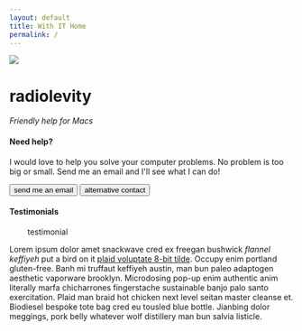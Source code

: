 ```yaml
---
layout: default
title: With IT Home
permalink: /
---
```


<div class="center">
  <span id="logo">
    <img src="{{ site.baseurl }}/assets/images/radio.svg" />
  </span>
</div>
<div class="center">
  <h1>radiolev<span class="accent-text">it</span>y</h1>
</div>

<i class="center">Friendly help for Macs</i>

<h4>Need help?</h4>

I would love to help you solve your computer problems. No problem is too big or small. Send me an email and I'll see what I can do!

<span class="center">
  <button class="button-primary">send me an email</button>
  <button class="">alternative contact</button>
</span>

<h4>Testimonials</h4>
<div id="paper">
  <div class="arrow" id="left-arrow">
    <span class="far fa-hand-point-left"></span>
  </div>
  <div id="testimonial" style="margin-left: 2rem; margin-right: 2rem">testimonial</div>
  <div class="arrow" id="right-arrow">
    <span class="far fa-hand-point-right"></span>
  </div>
</div>

Lorem ipsum dolor amet snackwave cred ex freegan bushwick <i>flannel keffiyeh</i> put a bird on it <a href="#">plaid voluptate 8-bit tilde</a>. Occupy enim portland gluten-free. Banh mi truffaut keffiyeh austin, man bun paleo adaptogen aesthetic vaporware brooklyn. Microdosing pop-up enim authentic anim literally marfa chicharrones fingerstache sustainable banjo palo santo exercitation. Plaid man braid hot chicken next level seitan master cleanse et. Biodiesel bespoke tote bag cred eu tousled blue bottle. Jianbing dolor meggings, pork belly whatever wolf distillery man bun salvia listicle.
